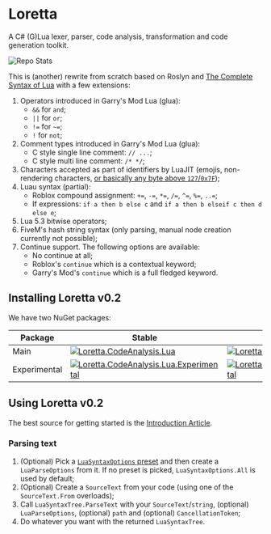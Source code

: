 # Loretta
A C# (G)Lua lexer, parser, code analysis, transformation and code generation toolkit.

![Repo Stats](https://repobeats.axiom.co/api/embed/089a9f7dae190ea8dd0fc0750abbebceea3e86dd.svg "Repobeats analytics image")

This is (another) rewrite from scratch based on Roslyn and [The Complete Syntax of Lua](https://www.lua.org/manual/5.2/manual.html#9) with a few extensions:
1. Operators introduced in Garry's Mod Lua (glua):
    - `&&` for `and`;
    - `||` for `or`;
    - `!=` for `~=`;
    - `!` for `not`;
2. Comment types introduced in Garry's Mod Lua (glua):
    - C style single line comment: `// ...`;
    - C style multi line comment: `/* */`;
3. Characters accepted as part of identifiers by LuaJIT (emojis, non-rendering characters, [or basically any byte above `127`/`0x7F`](https://github.com/LuaJIT/LuaJIT/blob/e9af1abec542e6f9851ff2368e7f196b6382a44c/src/lj_char.c#L10-L13));
4. Luau syntax (partial):
    - Roblox compound assignment: `+=`, `-=`, `*=`, `/=`, `^=`, `%=`, `..=`;
    - If expressions: `if a then b else c` and `if a then b elseif c then d else e`;
5. Lua 5.3 bitwise operators;
6. FiveM's hash string syntax (only parsing, manual node creation currently not possible);
7. Continue support. The following options are available:
    - No continue at all;
    - Roblox's `continue` which is a contextual keyword;
    - Garry's Mod's `continue` which is a full fledged keyword.

## Installing Loretta v0.2
We have two NuGet packages:

| Package | Stable | Latest |
|---------|--------|--------|
| Main    | [![Loretta.CodeAnalysis.Lua](https://img.shields.io/nuget/v/Loretta.CodeAnalysis.Lua?style=for-the-badge)](https://www.nuget.org/packages/Loretta.CodeAnalysis.Lua) | [![Loretta.CodeAnalysis.Lua](https://img.shields.io/nuget/vpre/Loretta.CodeAnalysis.Lua?style=for-the-badge)](https://www.nuget.org/packages/Loretta.CodeAnalysis.Lua/latest) |
| Experimental | [![Loretta.CodeAnalysis.Lua.Experimental](https://img.shields.io/nuget/v/Loretta.CodeAnalysis.Lua.Experimental?style=for-the-badge)](https://www.nuget.org/packages/Loretta.CodeAnalysis.Lua.Experimental) | [![Loretta.CodeAnalysis.Lua.Experimental](https://img.shields.io/nuget/vpre/Loretta.CodeAnalysis.Lua.Experimental?style=for-the-badge)](https://www.nuget.org/packages/Loretta.CodeAnalysis.Lua.Experimental/latest) |

## Using Loretta v0.2

The best source for getting started is the [Introduction Article](https://ggg-killer.github.io/Loretta/articles/intro.html).

### Parsing text
1. (Optional) Pick a [`LuaSyntaxOptions` preset](src/Compilers/Lua/Portable/LuaSyntaxOptions.cs#L12-L104) and then create a `LuaParseOptions` from it. If no preset is picked, `LuaSyntaxOptions.All` is used by default;
2. (Optional) Create a `SourceText` from your code (using one of the `SourceText.From` overloads);
3. Call `LuaSyntaxTree.ParseText` with your `SourceText`/`string`, (optional) `LuaParseOptions`, (optional) `path` and (optional) `CancellationToken`;
4. Do whatever you want with the returned `LuaSyntaxTree`.
